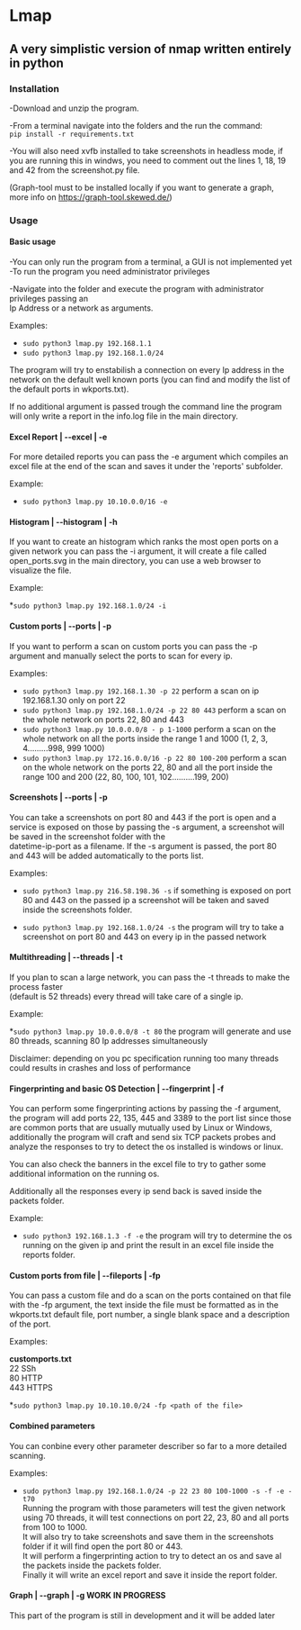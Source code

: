  Lmap
 =======
 
A very simplistic version of nmap written entirely in python
------
  
 ### Installation
 
 -Download and unzip the program.
 
 -From a terminal navigate into the folders and the run the command:  
 `pip install -r requirements.txt`
 
 -You will also need xvfb installed to take screenshots in headless mode, if you are running this in windws,
 you need to comment out the lines 1, 18, 19 and 42 from the screenshot.py file.
 
  (Graph-tool must to be installed locally if you want to generate a graph,   
  more info on https://graph-tool.skewed.de/)
  
 ### Usage 
 #### Basic usage
  -You can only run the program from a terminal, a GUI is not implemented yet  
  -To run the program you need administrator privileges
  
  -Navigate into the folder and execute the program with administrator privileges passing an   
    Ip Address or a network as arguments.
  
  Examples:
  
  * `sudo python3 lmap.py 192.168.1.1` 
  * `sudo python3 lmap.py 192.168.1.0/24`
  
  The program will try to enstabilish a connection on every Ip address in the network on the default well known
  ports (you can find and modify the list of the default ports in wkports.txt).  
  
  If no additional argument is passed trough the command line the program will only write a report in the 
  info.log file in the main directory.  
  #### Excel Report | --excel | -e
  For more detailed reports you can pass the -e argument which compiles an excel file at the end of the scan
  and saves it under the 'reports' subfolder.
  
  Example:
  
  * `sudo python3 lmap.py 10.10.0.0/16 -e`
  
  #### Histogram | --histogram | -h
  If you want to create an histogram which ranks the most open ports on a given network you can pass the -i
  argument, it will create a file called open_ports.svg in the main directory, you can use a web browser to
  visualize the file.
  
  Example:
  
  *`sudo python3 lmap.py 192.168.1.0/24 -i` 
  
  #### Custom ports | --ports | -p
  
  If you want to perform a scan on custom ports you can pass the -p argument and manually select the ports 
  to scan for every ip.
  
  Examples:
  
  * `sudo python3 lmap.py 192.168.1.30 -p 22` perform a scan on ip 192.168.1.30 only on port 22
  * `sudo python3 lmap.py 192.168.1.0/24 -p 22 80 443` perform a scan on the whole network on ports 22, 
  80 and 443
  * `sudo python3 lmap.py 10.0.0.0/8 - p 1-1000` perform a scan on the whole network on all the ports 
  inside the range 1 and 1000 (1, 2, 3, 4.........998, 999 1000)
  * `sudo python3 lmap.py 172.16.0.0/16 -p 22 80 100-200` perform a scan on the whole network on the ports
  22, 80 and all the port inside the range 100 and 200 (22, 80, 100, 101, 102..........199, 200) 
  
  #### Screenshots | --ports | -p
  
  You can take a screenshots on port 80 and 443 if the port is open and a service is exposed on those 
  by passing the -s argument, a screenshot will be saved in the screenshot folder with the  
  datetime-ip-port as a filename.
  If the -s argument is passed, the port 80 and 443 will be added automatically to the ports list.
  
  Examples:
  
  * `sudo python3 lmap.py 216.58.198.36 -s` if something is exposed on port 80 and 443 on the passed ip a screenshot will 
  be taken and saved inside the screenshots folder.
  
  * `sudo python3 lmap.py 192.168.1.0/24 -s` the program will try to take a screenshot on port 80 and 443 on
  every ip in the passed network
  
  #### Multithreading | --threads | -t

If you plan to scan a large network, you can pass the -t threads to make the process faster  
(default is 52 threads) every thread will take care of a single ip.

Example:

*`sudo python3 lmap.py 10.0.0.0/8 -t 80` the program will generate and use 80 threads, scanning 80 Ip 
addresses simultaneously

Disclaimer: depending on you pc specification running too many threads could results in crashes and loss
of performance 

#### Fingerprinting and basic OS Detection | --fingerprint | -f

You can perform some fingerprinting actions by passing the -f argument, the program will add ports 
22, 135, 445 and 3389 to the port list since those are common ports that are usually mutually used by 
Linux or Windows, additionally the program will craft and send six TCP packets probes and analyze the 
responses to try to detect the os installed is windows or linux.

You can also check the banners in the excel file to try to gather some additional information on the running 
os.

Additionally all the responses every ip send back is saved inside the packets folder.

Example:

* `sudo python3 192.168.1.3 -f -e` the program will try to determine the os running on the given ip and
print the result in an excel file inside the reports folder.

#### Custom ports from file | --fileports | -fp 

You can pass a custom file and do a scan on the ports contained on that file with the -fp argument,
the text inside the file must be formatted as in the wkports.txt default file, port number, a single blank space 
and a description of the port.

Examples:  

**customports.txt**  
22 SSh  
80 HTTP  
443 HTTPS  

*`sudo python3 lmap.py 10.10.10.0/24 -fp <path of the file>`

#### Combined parameters

You can conbine every other parameter describer so far to a more detailed scanning.

Examples:

* `sudo python3 lmap.py 192.168.1.0/24 -p 22 23 80 100-1000 -s -f -e -t70`   
Running the program with those parameters will test the given network using 70 threads, it will test connections on port 22, 23, 80 and all ports from 100 to 1000.  
It will also try to take screenshots and save them in the screenshots folder if it will find open the port 80 or 443.  
It will perform a fingerprinting action to try to detect an os and save al the packets inside the packets folder.  
Finally it will write an excel report and save it inside the report folder.


#### Graph | --graph | -g WORK IN PROGRESS 
This part of the program is still in development and it will be added later
  
 
 
